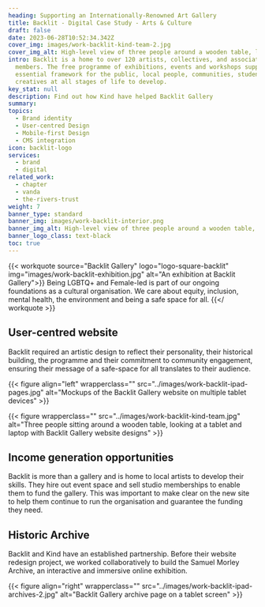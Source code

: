 ```yaml
---
heading: Supporting an Internationally-Renowned Art Gallery
title: Backlit - Digital Case Study - Arts & Culture  
draft: false
date: 2023-06-28T10:52:34.342Z
cover_img: images/work-backlit-kind-team-2.jpg
cover_img_alt: High-level view of three people around a wooden table, looking at digital designs of Backlit Gallery website on a laptop and a tablet
intro: Backlit is a home to over 120 artists, collectives, and associate
  members. The free programme of exhibitions, events and workshops supports an
  essential framework for the public, local people, communities, students and
  creatives at all stages of life to develop.
key_stat: null
description: Find out how Kind have helped Backlit Gallery
summary:
topics:
  - Brand identity
  - User-centred Design
  - Mobile-first Design
  - CMS integration
icon: backlit-logo
services:
  - brand
  - digital
related_work:
  - chapter
  - vanda
  - the-rivers-trust
weight: 7
banner_type: standard
banner_img: images/work-backlit-interior.png
banner_img_alt: High-level view of three people around a wooden table, looking at digital designs of Backlit Gallery website on a laptop and a tablet
banner_logo_class: text-black
toc: true
---
```


{{< workquote source="Backlit Gallery" logo="logo-square-backlit" img="images/work-backlit-exhibition.jpg" alt="An exhibition at Backlit Gallery">}}
Being LGBTQ+ and Female-led is part of our ongoing foundations as a cultural organisation. We care about equity, inclusion, mental health, the environment and being a safe space for all.
{{</ workquote >}}

<!-- Text left -->
<div class="w-full grid grid-cols-12 gap-x-2.5 gap-y-6 lg:gap-6 xl:gap-8">
  <div class="prose col-span-full lg:col-span-8">

  ## User-centred website

  Backlit required an artistic design to reflect their personality, their historical building, the programme and their commitment to community engagement, ensuring their message of a safe-space for all translates to their audience.

  </div>
</div>

{{< figure align="left" wrapperclass="" src="../images/work-backlit-ipad-pages.jpg" alt="Mockups of the Backlit Gallery website on multiple tablet devices" >}}

{{< figure wrapperclass="" src="../images/work-backlit-kind-team.jpg" alt="Three people sitting around a wooden table, looking at a tablet and laptop with Backlit Gallery website designs" >}}


<!-- Text right -->
<div class="w-full grid grid-cols-12 gap-x-2.5 gap-y-6 lg:gap-6 xl:gap-8">
  <div class="prose col-span-full lg:col-span-8 lg:col-start-5">

  ## Income generation opportunities

  Backlit is more than a gallery and is home to local artists to develop their skills. They hire out event space and sell studio memberships to enable them to fund the gallery. This was important to make clear on the new site to help them continue to run the organisation and guarantee the funding they need.

  ## Historic Archive

  Backlit and Kind have an established partnership. Before their website redesign project, we worked collaboratively to build the Samuel Morley Archive, an interactive and immersive online exhibition.

  </div>
</div>

{{< figure align="right" wrapperclass="" src="../images/work-backlit-ipad-archives-2.jpg" alt="Backlit Gallery archive page on a tablet screen" >}}